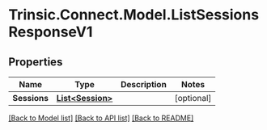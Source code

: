 # Trinsic.Connect.Model.ListSessionsResponseV1

## Properties

Name | Type | Description | Notes
------------ | ------------- | ------------- | -------------
**Sessions** | [**List&lt;Session&gt;**](Session.md) |  | [optional]

[[Back to Model list]](../src/Trinsic.Connect/README.md#documentation-for-models) [[Back to API list]](../src/Trinsic.Connect/README.md#documentation-for-api-endpoints) [[Back to README]](../src/Trinsic.Connect/README.md)

